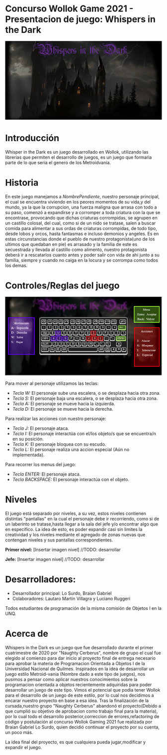 # Concurso Wollok Game 2021 - Presentacion de juego: Whispers in the Dark
![menu inicio](assets/Screenshots/mainMenu.png)
 
# Introducción

Whisper in the Dark es un juego desarrollado en Wollok, utilizando las librerias que permiten el desarrollo de juegos, es un juego que formaria parte de lo que seria el genero de los Metroidvania. 

# Historia

En este juego manejamos a _NombrePendiente_, nuestro personaje principal, el cual se encuentra viviendo en los peores momentos de su vida,y del mundo, ya la que la corrupcion, una fuerza maligna que arrasa con todo a su paso, comenzó a expandirse y a corromper a toda criatura con la que se encontrase, provocando que dichas criaturas corrompidas, se agrupen en un castillo colosal, del cual, como si de un nido se tratase, salen a buscar comida para alimentar a sus ordas de criaturas corrompidas, de todo tipo, desde lobos y orcos, hasta fantasmas e incluso demonios y angeles. Es en estas circunstancias donde el pueblo de nuestro protagonista(uno de los ultimos que quedaban en pie) es arrasado y la familia de este es secuestrada y llevada al castillo como alimento, nuestro protagonista deberá ir a rescatarlos cuanto antes y poder salir con vida de ahi junto a su familia, siempre y cuando no caiga en la locura y se corrompa como todos los demas.


# Controles/Reglas del juego

![controles](assets/Screenshots/controles.png)

Para mover al personaje utilizamos las teclas:
- _Tecla W:_ El personaje sube una escalera, o se desplaza hacia otra zona.
- _Tecla S:_ El personaje baja una escalera, o se desplaza hacia otra zona.
- _Tecla A:_ El personaje se mueve hacia la izquierda.
- _Tecla D:_ El personaje se mueve hacia la derecha.

Para realizar las acciones con nuestro personaje:

- _Tecla J:_ El personaje ataca.
- _Tecla I:_ El personaje interactúa con el/los objeto/s que se encuentra/n en su posición.
- _Tecla K:_ El personaje bloquea con su escudo.
- _Tecla L:_ El personaje realiza una accion especial (Aún no implementada).

Para recorrer los menus del juego:

- _Tecla ENTER:_ El personaje ataca.
- _Tecla BACKSPACE:_ El personaje interactúa con el objeto.



# Niveles
El juego está separado por niveles, a su vez, estos niveles contienen distintas "pantallas" en la cual el personaje debe ir recorriendo, como si de un laberinto se tratase,hasta llegar a la sala del jefe y/o encontrar algo que en especifico. La idea de esto, es poder expandir casi sin limites la creatividad y los niveles mediante el agregado de zonas nuevas que contengan niveles y sus pantallas correspondientes.

__Primer nivel:__ 
[Insertar imagen nivel]
//TODO: desarrollar

__Jefe:__
[Insertar imagen nivel]
//TODO: desarrollar


# Desarrolladores: 
- Desarrollador principal: Lo Surdo, Braian Gabriel
- Colaboradores: Lautaro Martin Villagra y Luciano Ruggeri

Todos estudiantes de programación de la misma comisión de Objetos I en la UNQ.

# Acerca de
Whispers in the Dark es un juego que fue desarrollado durante el primer cuatrimestre de 2020 por "Naughty Cerberus", nombre de grupo el cual fue elegido al comienzo para dar inicio al proyecto final de entrega necesario para aprobar la materia de Programacion Orientada a Objetos I de la Universidad Nacional de Quilmes. 
Inspirados en la idea de desarrollar un juego estilo Metroid-vania (Nombre dado a este tipo de juegos), nos pusimos a pensar como aplicar nuestros conocimientos sobre la programacion orientada a objetos recientemente adquiridas para poder desarrollar un juego de este tipo. Vimos el potencial que podia tener Wollok para el desarrollo de un juego de este estilo, por lo cual nos decidimos a encarar nuestro proyecto en base a esa idea. 
Tras la finalización de la cursada,nuestro grupo "Naughty Cerberus" abandonó el proyecto(Debido a que cumplió su objetivo de aprobacion como trabajo final para la materia), por lo cual todo el desarrollo posterior,correccion de errores,refactoring de código y postulación al concurso Wollok Gaming 2021 fue realizada por Braian Gabriel Lo Surdo, quien decidió continuar el proyecto por su cuenta, un poco más.

La idea final del proyecto, es que cualquiera pueda jugar,modificar y expandir el juego.